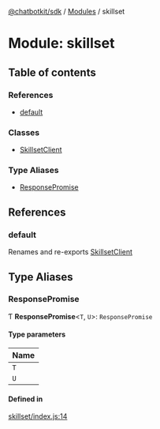 [@chatbotkit/sdk](../README.md) / [Modules](../modules.md) / skillset

# Module: skillset

## Table of contents

### References

- [default](skillset.md#default)

### Classes

- [SkillsetClient](../classes/skillset.SkillsetClient.md)

### Type Aliases

- [ResponsePromise](skillset.md#responsepromise)

## References

### default

Renames and re-exports [SkillsetClient](../classes/skillset.SkillsetClient.md)

## Type Aliases

### ResponsePromise

Ƭ **ResponsePromise**\<`T`, `U`\>: `ResponsePromise`

#### Type parameters

| Name |
| :------ |
| `T` |
| `U` |

#### Defined in

[skillset/index.js:14](https://github.com/chatbotkit/node-sdk/blob/b5ebcd8/packages/sdk/src/skillset/index.js#L14)
